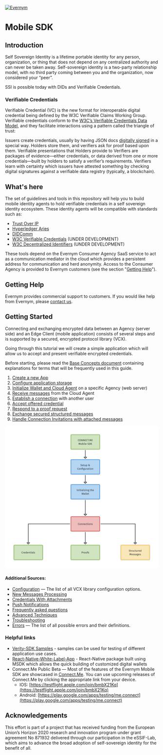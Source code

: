 <a href="https://www.evernym.com/"><img src="https://pbs.twimg.com/profile_images/1022255393395929088/0eYH-Os__400x400.jpg" title="Evernym" style="width: 150px"></a>

# Mobile SDK

## Introduction

Self Sovereign Identity is a lifetime portable identity for any person, organization, or thing that does not depend on any centralized authority and can never be taken away. Self-sovereign identity is a two-party relationship model, with no third party coming between you and the organization, now considered your “peer”.

SSI is possible today with DIDs and Verifiable Credentials.

### Verifiable Credentials
Verifiable Credential (VC) is the new format for interoperable digital credential being defined by the W3C Verifiable Claims Working Group. Verifiable credentials conform to the [W3C’s Verifiable Credentials Data Model](https://www.w3.org/TR/vc-data-model/), and they facilitate interactions using a pattern called the triangle of trust:

Issuers create credentials, usually by having JSON docs [digitally signed](https://en.wikipedia.org/wiki/Digital_signature) in a special way. Holders store them, and verifiers ask for proof based upon them. Verifiable presentations that Holders provide to Verifiers are packages of evidence—either credentials, or data derived from one or more credentials—built by holders to satisfy a verifier’s requirements. Verifiers learn with certainty which issuers have attested something by checking digital signatures against a verifiable data registry (typically, a blockchain).

## What's here
The set of guidelines and tools in this repository will help you to build mobile identity agents to hold verifiable credentials in a self sovereign identity ecosystem. These identity agents will be compatible with standards such as:
* [Trust Over IP](https://trustoverip.org/)
* [Hyperledger Aries](https://www.hyperledger.org/use/aries)
* [DIDComm](https://identity.foundation/working-groups/did-comm.html)
* [W3C Verifiable Credentials](https://www.w3.org/2017/vc/WG/) (UNDER DEVELOPMENT)
* [W3C Decentralized Identifiers](https://w3c.github.io/did-core/) (UNDER DEVELOPMENT)

These tools depend on the Evernym Consumer Agency SaaS service to act as a communication mediator in the cloud which provides a persistent address for communication and herd anonymity. Access to the Consumer Agency is provided to Evernym customers (see the section "[Getting Help](#getting-help)").

## Getting Help

Evernym provides commercial support to customers. If you would like help from Evernym, please [contact us](https://www.evernym.com/our-team/#contact).

## Getting Started
Connecting and exchanging encrypted data between an Agency (server side) and an Edge Client (mobile application) consists of several steps and is supported by a secured, encrypted protocol library (VCX). 

Going through this tutorial we will create a simple application which will allow us to accept and present verifiable encrypted credentials.

Before starting, please read the [Base Concepts document](docs/0.BaseConcepts.md) containing explanations for terms that will be frequently used in this guide.

1. [Create a new App](docs/1.ProjectSetup.md)
1. [Configure application storage](docs/2.Storage.md)
1. [Initialize Wallet and Cloud Agent](docs/3.Initialization.md) on a specific Agency (web server)
1. [Receive messages](docs/4.MessagesFlow.md) from the Cloud Agent
1. [Establish a connection](docs/5.Connections.md) with another user  
1. [Accept offered credential](docs/6.Credentials.md)
1. [Respond to a proof request](docs/7.Proofs.md)
1. [Exchange secured structured messages](docs/8.StructuredMessages.md)
1. [Handle Connection Invitations with attached messages](docs/9.Connection-Invitations-With-Attachment.md)

![Mobile SDK Flow](wiki-images/ConnectMeMobileSDK.png)

#### Additional Sources:
* [Configuration](docs/Configuration.md) &#8212; The list of all VCX library configuration options.
* [New Messages Processing](docs/4.MessagesFlow.md)
* [Credentials With Attachments](docs/CredentialsWithAttachments.md)
* [Push Notifications](docs/PushNotifications.md)
* [Frequently asked questions](docs/FAQ.md)
* [Advanced Techniques](docs/Advanced.md)
* [Troubleshooting](docs/Troubleshooting.md)
* [Errors](docs/Errors.md) &#8212; The list of all possible errors and their definitions.

### Helpful links
- [Verity-SDK Samples](https://github.com/evernym/verity-sdk#sample-code) - samples can be used for testing of different application use cases.
- [React-Native-White-Label-App](https://gitlab.com/evernym/mobile/react-native-white-label-app) - React-Native package built using MSDK which allows the quick building of customized digital wallets
- Connect.Me Public Beta &#8212; Most of the features of the Evernym Mobile SDK are showcased in [Connect.Me](https://connect.me/). You can use upcoming releases of Connect.Me by clicking the appropriate link from your device.
  - IOS: [https://testflight.apple.com/join/bmbX21Kq](https://testflight.apple.com/join/bmbX21Kq)
  - Android: [https://play.google.com/apps/testing/me.connect](https://play.google.com/apps/testing/me.connect)

## Acknowledgements
This effort is part of a project that has received funding from the European Union’s Horizon 2020 research and innovation program under grant agreement No 871932 delivered through our participation in the eSSIF-Lab, which aims to advance the broad adoption of self-sovereign identity for the benefit of all.

